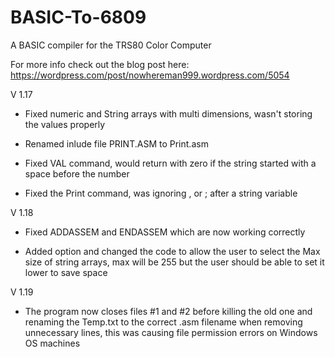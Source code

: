 # BASIC-To-6809
A BASIC compiler for the TRS80 Color Computer

For more info check out the blog post here:
https://wordpress.com/post/nowhereman999.wordpress.com/5054

V 1.17

- Fixed numeric and String arrays with multi dimensions, wasn't storing the values properly

- Renamed inlude file PRINT.ASM to Print.asm

- Fixed VAL command, would return with zero if the string started with a space before the number

- Fixed the Print command, was ignoring , or ; after a string variable
 
V 1.18
- Fixed ADDASSEM and ENDASSEM which are now working correctly

- Added option and changed the code to allow the user to select the Max size of string arrays, max will be 255
  but the user should be able to set it lower to save space
  
V 1.19
- The program now closes files #1 and #2 before killing the old one and renaming the Temp.txt to the correct .asm filename when removing unnecessary lines, this was causing file permission errors on Windows OS machines
